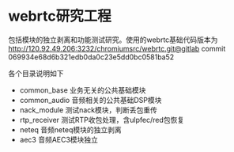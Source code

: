 # webrtc研究工程

包括模块的独立剥离和功能测试研究。使用的webrtc基础代码版本为 
http://120.92.49.206:3232/chromiumsrc/webrtc.git@gitlab commit 069934e68d6b321edb0da0c23e5dd0bc0581ba52

各个目录说明如下
- common_base 业务无关的公共基础模块
- common_audio 音频相关的公共基础DSP模块
- nack_module 测试nack模块，判断丢包重传
- rtp_receiver 测试RTP收包处理，含ulpfec/red包恢复
- neteq 音频neteq模块的独立剥离
- aec3 音频AEC3模块独立